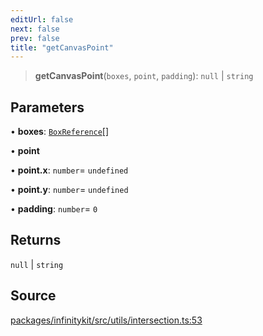 ```yaml
---
editUrl: false
next: false
prev: false
title: "getCanvasPoint"
---
```


> **getCanvasPoint**(`boxes`, `point`, `padding`): `null` \| `string`

## Parameters

• **boxes**: [`BoxReference`](../type-aliases/BoxReference.md)[]

• **point**

• **point\.x**: `number`= `undefined`

• **point\.y**: `number`= `undefined`

• **padding**: `number`= `0`

## Returns

`null` \| `string`

## Source

[packages/infinitykit/src/utils/intersection.ts:53](https://github.com/nodenogg-in/alpha-p2p/blob/265a0e2/packages/infinitykit/src/utils/intersection.ts#L53)
